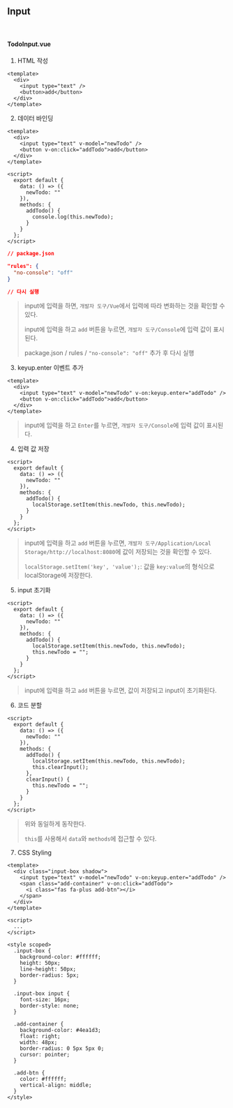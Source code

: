 ## Input

<br>

#### TodoInput.vue

1. HTML 작성

```vue
<template>
  <div>
    <input type="text" />
    <button>add</button>
  </div>
</template>
```

2. 데이터 바인딩

```vue
<template>
  <div>
    <input type="text" v-model="newTodo" />
    <button v-on:click="addTodo">add</button>
  </div>
</template>

<script>
  export default {
    data: () => ({
      newTodo: ""
    }),
    methods: {
      addTodo() {
        console.log(this.newTodo);
      }
    }
  };
</script>
```

```json
// package.json

"rules": {
  "no-console": "off"
}

// 다시 실행
```

> input에 입력을 하면, `개발자 도구/Vue`에서 입력에 따라 변화하는 것을 확인할 수 있다.
>
> input에 입력을 하고 `add` 버튼을 누르면, `개발자 도구/Console`에 입력 값이 표시된다.
>
> package.json / rules / `"no-console": "off"` 추가 후 다시 실행

3. keyup\.enter 이벤트 추가

```vue
<template>
  <div>
    <input type="text" v-model="newTodo" v-on:keyup.enter="addTodo" />
    <button v-on:click="addTodo">add</button>
  </div>
</template>
```

> input에 입력을 하고 `Enter`를 누르면, `개발자 도구/Console`에 입력 값이 표시된다.

4. 입력 값 저장

```vue
<script>
  export default {
    data: () => ({
      newTodo: ""
    }),
    methods: {
      addTodo() {
        localStorage.setItem(this.newTodo, this.newTodo);
      }
    }
  };
</script>
```

> input에 입력을 하고 `add` 버튼을 누르면, `개발자 도구/Application/Local Storage/http://localhost:8080`에 값이 저장되는 것을 확인할 수 있다.
>
> `localStorage.setItem('key', 'value');`: 값을 `key:value`의 형식으로 localStorage에 저장한다.

5. input 초기화

```vue
<script>
  export default {
    data: () => ({
      newTodo: ""
    }),
    methods: {
      addTodo() {
        localStorage.setItem(this.newTodo, this.newTodo);
        this.newTodo = "";
      }
    }
  };
</script>
```

> input에 입력을 하고 `add` 버튼을 누르면, 값이 저장되고 input이 초기화된다.

6. 코드 분할

```vue
<script>
  export default {
    data: () => ({
      newTodo: ""
    }),
    methods: {
      addTodo() {
        localStorage.setItem(this.newTodo, this.newTodo);
        this.clearInput();
      },
      clearInput() {
        this.newTodo = "";
      }
    }
  };
</script>
```

> 위와 동일하게 동작한다.
>
> `this`를 사용해서 `data`와 `methods`에 접근할 수 있다.

7. CSS Styling

```vue
<template>
  <div class="input-box shadow">
    <input type="text" v-model="newTodo" v-on:keyup.enter="addTodo" />
    <span class="add-container" v-on:click="addTodo">
      <i class="fas fa-plus add-btn"></i>
    </span>
  </div>
</template>

<script>
  ...
</script>

<style scoped>
  .input-box {
    background-color: #ffffff;
    height: 50px;
    line-height: 50px;
    border-radius: 5px;
  }
  
  .input-box input {
    font-size: 16px;
    border-style: none;
  }
  
  .add-container {
    background-color: #4ea1d3;
    float: right;
    width: 48px;
    border-radius: 0 5px 5px 0;
    cursor: pointer;
  }
  
  .add-btn {
    color: #ffffff;
    vertical-align: middle;
  }
</style>
```

<br>

<br>